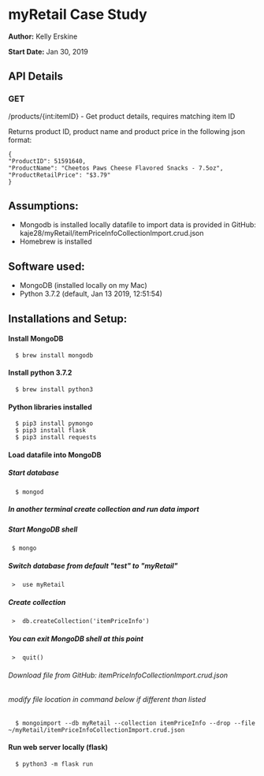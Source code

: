 # myRetail Case Study

**Author:**  Kelly Erskine

**Start Date:**  Jan 30, 2019

## API Details

### GET

/products/{int:itemID}  - Get product details, requires matching item ID

Returns product ID, product name and product price in the following json format:

    {
    "ProductID": 51591640,
    "ProductName": "Cheetos Paws Cheese Flavored Snacks - 7.5oz",
    "ProductRetailPrice": "$3.79"
    }


## Assumptions:
 -  Mongodb is installed locally 
              datafile to import data is provided in GitHub: kaje28/myRetail/itemPriceInfoCollectionImport.crud.json
 -  Homebrew is installed


## Software used:
 -  MongoDB (installed locally on my Mac)
 -  Python 3.7.2 (default, Jan 13 2019, 12:51:54)

 
 ##  Installations and Setup:

  ####  Install MongoDB
      $ brew install mongodb
      
  ####  Install python 3.7.2
      $ brew install python3
 
  #### Python libraries installed
      $ pip3 install pymongo
      $ pip3 install flask
      $ pip3 install requests


  ####  Load datafile into MongoDB
  #####  Start database
      $ mongod
      
 ##### In another terminal create collection and run data import
  #####  Start MongoDB shell
     $ mongo
 #####  Switch database from default "test" to "myRetail"
     >  use myRetail
 ##### Create collection
     >  db.createCollection('itemPriceInfo')
 #####  You can exit MongoDB shell at this point
     >  quit()
     
  ###### *Download file from GitHub: itemPriceInfoCollectionImport.crud.json*
  
   ###### *modify file location in command below if different than listed*
      $ mongoimport --db myRetail --collection itemPriceInfo --drop --file ~/myRetail/itemPriceInfoCollectionImport.crud.json
      
      
  #### Run web server locally (flask)
      $ python3 -m flask run
